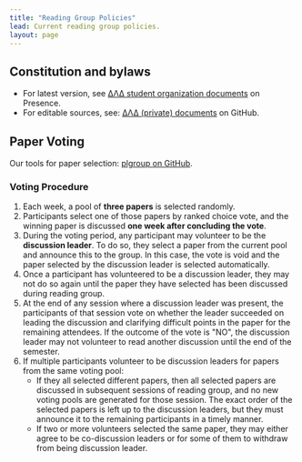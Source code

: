```yaml
---
title: "Reading Group Policies"
lead: Current reading group policies.
layout: page
---
```


## Constitution and bylaws

* For latest version, see [ΔΛΔ student organization documents](https://augusta.presence.io/organization/delta-lambda-delta/documents) on Presence.
* For editable sources, see: [ΔΛΔ (private) documents](https://github.com/the-au-forml-lab/fried-rice) on GitHub.

## Paper Voting

Our tools for paper selection: [plgroup on GitHub](https://github.com/the-au-forml-lab/plgroup).

### Voting Procedure

1. Each week, a pool of **three papers** is selected randomly.
2. Participants select one of those papers by ranked choice vote, and the winning paper is discussed **one week after concluding the vote**.
3. During the voting period, any participant may volunteer to be the **discussion leader**. To do so, they select a paper from the current pool and announce this to the group. In this case, the vote is void and the paper selected by the discussion leader is selected automatically.
4. Once a participant has volunteered to be a discussion leader, they may not do so again until the paper they have selected has been discussed during reading group.
5. At the end of any session where a discussion leader was present, the participants of that session vote on whether the leader succeeded on leading the discussion and clarifying difficult points in the paper for the remaining attendees. If the outcome of the vote is "NO", the discussion leader may not volunteer to read another discussion until the end of the semester.
6. If multiple participants volunteer to be discussion leaders for papers from the same voting pool:
   - If they all selected different papers, then
     all selected papers are discussed in subsequent sessions of reading group, and no new voting pools are generated for those session. The exact order of the selected papers is left up to the discussion leaders, but they must announce it to the remaining participants in a timely manner.
   - If two or more volunteers selected the same paper, they may either agree to be co-discussion leaders or for some of them to withdraw from being discussion leader.
